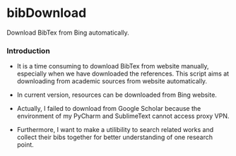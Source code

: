 # bibDownload
Download BibTex from Bing automatically.

### Introduction
* It is a time consuming to download BibTex from website manually, especially when we have downloaded the references.
This script aims at downloading from academic sources from website automatically.

* In current version, resources can be downloaded from Bing website.

* Actually, I failed to download from Google Scholar because the environment of my PyCharm and SublimeText cannot access proxy VPN.

* Furthermore, I want to make a utilibility to search related works and collect their bibs together for better understanding of one research point.
